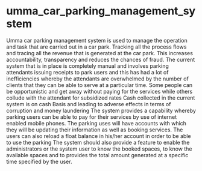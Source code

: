 # umma_car_parking_management_system
Umma car parking management system is used to manage the operation and task that are carried out in a car park. Tracking all the process flows and tracing all the revenue that is generated at the car park. This increases accountability, transparency and reduces the chances of fraud.
The current system that is in place is completely manual and involves parking attendants issuing receipts to park users and this has had a lot of inefficiencies whereby the attendants are overwhelmed by the number of clients that they can be able to serve at a particular time.
Some people can be opportunistic and get away without paying for the services while others collude with the attendant for subsidized rates 
Cash collected in the current system is on cash Basis and leading to adverse effects in terms of corruption and money laundering 
The system provides a capability whereby parking users can be able to pay for their services by use of internet enabled mobile phones. The parking uses will have accounts with which they will be updating their information as well as booking services. The users can also reload a float balance in his/her account in order to be able to use the parking 
The system should also provide a feature to enable the administrators or the system user to know the booked spaces, to know the available spaces and to provides the total amount generated at a specific time specified by the user.
